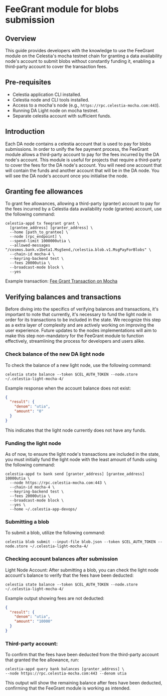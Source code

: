# FeeGrant module for blobs submission

## Overview

This guide provides developers with the knowledge to use the FeeGrant
module on the Celestia's mocha testnet chain for granting a data
availability node's account to submit blobs without constantly
funding it, enabling a third-party account to cover the transaction fees.

## Pre-requisites

- Celestia application CLI installed.
- Celestia node and CLI tools installed.
- Access to a mocha's node (e.g., `https://rpc.celestia-mocha.com:443`).
- Running DA Light node on mocha testnet.
- Separate celestia account with sufficient funds.

## Introduction

Each DA node contains a celestia account that is used to pay for blobs
submissions. In order to unify the fee payment process, the FeeGrant module
allows a third-party account to pay for the fees incurred by the DA node's
account. This module is useful for projects that require a third-party to
cover the fees for the DA node's account. You will need one account that will
contain the funds and another account that will be in the DA node. You will
see the DA node's account once you initialise the node.

## Granting fee allowances

To grant fee allowances, allowing a third-party (granter) account to pay
for the fees incurred by a Celestia data availability node (grantee)
account, use the following command:

```shell
celestia-appd tx feegrant grant \
  [grantee_address] [granter_address] \
  --home [path_to_grantee] \
  --node [rpc_endpoint] \
  --spend-limit 1000000utia \
  --allowed-messages "/cosmos.bank.v1beta1.MsgSend,/celestia.blob.v1.MsgPayForBlobs" \
  --chain-id mocha-4 \
  --keyring-backend test \
  --fees 20000utia \
  --broadcast-mode block \
  --yes
```

Example transaction:
[Fee Grant Transaction on Mocha](https://mocha.celenium.io/tx/802a17777fbeab416f6fa2c25f0c56dd9cc8a92afc2a96293d114ac7c22efb5c)

## Verifying balances and transactions

Before diving into the specifics of verifying balances and transactions,
it's important to note that currently, it's necessary to fund the light node
in order for its transactions to be included in the state. We recognize
this step as a extra layer of complexity and are actively working on improving
the user experience. Future updates to the nodes implementations will aim to
make this step non-mandatory for the FeeGrant module to function effectively,
streamlining the process for developers and users alike.

### Check balance of the new DA light node

To check the balance of a new light node, use the following command:
<!-- markdownlint-disable MD013 -->
```shell
celestia state balance --token $CEL_AUTH_TOKEN --node.store ~/.celestia-light-mocha-4/
```
<!-- markdownlint-enable MD013 -->

Example response when the account balance does not exist:

```json
{
  "result": {
    "denom": "utia",
    "amount": "0"
  }
}
```

This indicates that the light node currently does not have any funds.

### Funding the light node

As of now, to ensure the light node's transactions are included in the
state, you must initially fund the light node with the least amount
of funds using the following command:

```shell
celestia-appd tx bank send [granter_address] [grantee_address] 10000utia \
  --node https://rpc.celestia-mocha.com:443 \
  --chain-id mocha-4 \
  --keyring-backend test \
  --fees 20000utia \
  --broadcast-mode block \
  --yes \
  --home ~/.celestia-app-devops/
```

### Submitting a blob

To submit a blob, utilize the following command:
<!-- markdownlint-disable MD013 -->
```shell
celestia blob submit --input-file blob.json --token $CEL_AUTH_TOKEN --node.store ~/.celestia-light-mocha-4/
```
<!-- markdownlint-enable MD013 -->

### Checking account balances after submission

Light Node Account:
After submitting a blob, you can check the light node account's balance
to verify that the fees have been deducted:
<!-- markdownlint-disable MD013 -->
```shell
celestia state balance --token $CEL_AUTH_TOKEN --node.store ~/.celestia-light-mocha-4/
```
<!-- markdownlint-enable MD013 -->

Example output showing fees are not deducted:

```json
{
  "result": {
    "denom": "utia",
    "amount": "10000"
  }
}
```

### Third-party account:

To confirm that the fees have been deducted from the third-party account that
granted the fee allowance, run:

```shell
celestia-appd query bank balances [granter_address] \
--node https://rpc.celestia-mocha.com:443 --denom utia
```

This output will show the remaining balance after fees have been deducted,
confirming that the FeeGrant module is working as intended.
